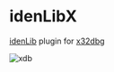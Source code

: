# idenLibX
[idenLib](https://github.com/secrary/idenLib) plugin for [x32dbg](https://github.com/x64dbg/x64dbg)

![xdb](https://user-images.githubusercontent.com/16405698/52436683-cec30500-2b0c-11e9-92b9-ca2db6e6fb00.gif)
